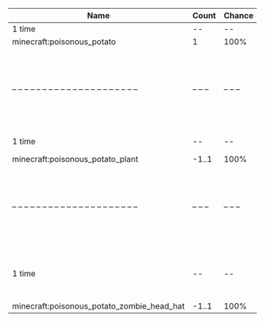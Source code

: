 | Name                                       | Count | Chance | Weight | Comment                                                                                  |
| ------------------------------------------ | ----- | ------ | ------ | ---------------------------------------------------------------------------------------- |
| 1 time                                     |    -- |     -- |     -- |                                                                                          |
| minecraft:poisonous_potato                 |     1 |   100% |      1 |                                                                                          |
| – – – – – – – – – – – – – – – – – – – – –  | – – – | – – –  | – – –  | – – – – – – – – – – – – – – – – – – – – – – – – – – – – – – – – – – – – – – – – – – – –  |
| 1 time                                     |    -- |     -- |     -- | killed by player                                                                         |
| minecraft:poisonous_potato_plant           | -1..1 |   100% |      1 |                                                                                          |
| – – – – – – – – – – – – – – – – – – – – –  | – – – | – – –  | – – –  | – – – – – – – – – – – – – – – – – – – – – – – – – – – – – – – – – – – – – – – – – – – –  |
| 1 time                                     |    -- |     -- |     -- | killed by player, random chance: 0.025%|{enchantment: looting}: 0.035% + 0.01%*(level-1) |
| minecraft:poisonous_potato_zombie_head_hat | -1..1 |   100% |      1 |                                                                                          |